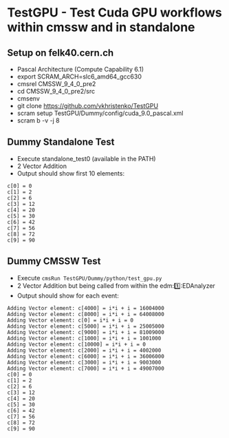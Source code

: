 # TestGPU - Test Cuda GPU workflows within cmssw and in standalone

## Setup on felk40.cern.ch
- Pascal Architecture (Compute Capability 6.1)
- export SCRAM\_ARCH=slc6\_amd64\_gcc630 
- cmsrel CMSSW\_9\_4\_0\_pre2
- cd CMSSW\_9\_4\_0\_pre2/src
- cmsenv
- git clone https://github.com/vkhristenko/TestGPU
- scram setup TestGPU/Dummy/config/cuda\_9.0\_pascal.xml
- scram b -v -j 8

## Dummy Standalone Test
- Execute standalone\_test0 (available in the PATH)
- 2 Vector Addition
- Output should show first 10 elements:
```
c[0] = 0
c[1] = 2
c[2] = 6
c[3] = 12
c[4] = 20
c[5] = 30
c[6] = 42
c[7] = 56
c[8] = 72
c[9] = 90
```

## Dummy CMSSW Test
- Execute `cmsRun TestGPU/Dummy/python/test_gpu.py`
- 2 Vector Addition but being called from within the edm::one::EDAnalyzer
- Output should show for each event:
```
Adding Vector element: c[4000] = i*i + i = 16004000
Adding Vector element: c[8000] = i*i + i = 64008000
Adding Vector element: c[0] = i*i + i = 0
Adding Vector element: c[5000] = i*i + i = 25005000
Adding Vector element: c[9000] = i*i + i = 81009000
Adding Vector element: c[1000] = i*i + i = 1001000
Adding Vector element: c[10000] = i*i + i = 0
Adding Vector element: c[2000] = i*i + i = 4002000
Adding Vector element: c[6000] = i*i + i = 36006000
Adding Vector element: c[3000] = i*i + i = 9003000
Adding Vector element: c[7000] = i*i + i = 49007000
c[0] = 0
c[1] = 2
c[2] = 6
c[3] = 12
c[4] = 20
c[5] = 30
c[6] = 42
c[7] = 56
c[8] = 72
c[9] = 90
```
